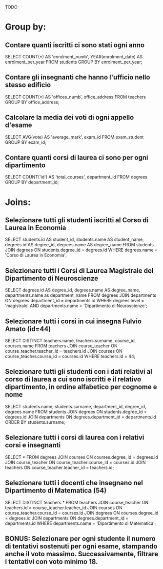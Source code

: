 TODO:

# Group by:

## Contare quanti iscritti ci sono stati ogni anno
SELECT COUNT(*) AS 'enrolment_numb', YEAR(enrolment_date) AS enrolment_per_year
FROM students
GROUP BY enrolment_per_year;

## Contare gli insegnanti che hanno l'ufficio nello stesso edificio
SELECT COUNT(*) AS 'offices_numb',  office_address
FROM teachers
GROUP BY office_address; 

## Calcolare la media dei voti di ogni appello d'esame
SELECT AVG(vote) AS 'average_mark',  exam_id
FROM exam_student
GROUP BY exam_id;

## Contare quanti corsi di laurea ci sono per ogni dipartimento
SELECT COUNT('id') AS 'total_courses',  department_id
FROM degrees
GROUP BY department_id;

# Joins:

## Selezionare tutti gli studenti iscritti al Corso di Laurea in Economia
SELECT students.id AS student_id, 
students.name AS student_name, 
degrees.id AS degree_id, 
degrees.name AS degree_name
FROM students
JOIN degrees
ON students.degree_id = degrees.id
WHERE degrees.name = 'Corso di Laurea in Economia';

## Selezionare tutti i Corsi di Laurea Magistrale del Dipartimento di Neuroscienze
SELECT degrees.id AS degree_id, 
degrees.name AS degree_name,
departments.name as department_name
FROM degrees
JOIN departments
ON degrees.department_id = departments.id
WHERE degrees.level = 'magistrale'
AND departments.name = 'Dipartimento di Neuroscienze';

## Selezionare tutti i corsi in cui insegna Fulvio Amato (id=44)
SELECT DISTINCT teachers.name, teachers.surname, course_id, courses.name
FROM teachers
JOIN course_teacher ON course_teacher.teacher_id = teachers.id
JOIN courses ON course_teacher.course_id = courses.id
WHERE teachers.id = 44;

## Selezionare tutti gli studenti con i dati relativi al corso di laurea a cui sono iscritti e il relativo dipartimento, in ordine alfabetico per cognome e nome
SELECT students.name, students.surname, department_id, degree_id, degrees.name
FROM students
JOIN degrees ON students.degree_id = degrees.id
JOIN departments ON degrees.department_id = departments.id
ORDER BY students.surname;

## Selezionare tutti i corsi di laurea con i relativi corsi e insegnanti
SELECT *
FROM degrees
JOIN courses ON courses.degree_id = degrees.id
JOIN course_teacher ON course_teacher.course_id = courses.id
JOIN teachers ON course_teacher.teacher_id = teachers.id;

## Selezionare tutti i docenti che insegnano nel Dipartimento di Matematica (54)
SELECT DISTINCT teachers.*
FROM teachers
JOIN course_teacher ON teachers.id = course_teacher.teacher_id
JOIN courses ON course_teacher.course_id = courses.id
JOIN degrees ON courses.degree_id = degrees.id
JOIN departments ON degrees.department_id = departments.id
WHERE departments.name = 'Dipartimento di Matematica';

## BONUS: Selezionare per ogni studente il numero di tentativi sostenuti per ogni esame, stampando anche il voto massimo. Successivamente, filtrare i tentativi con voto minimo 18.